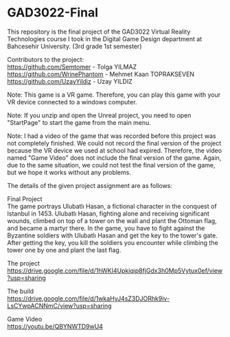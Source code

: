 # GAD3022-Final
This repository is the final project of the GAD3022 Virtual Reality Technologies course I took in the Digital Game Design department at Bahcesehir University. (3rd grade 1st semester)

Contributors to the project:    
https://github.com/Semtomer - Tolga YILMAZ    
https://github.com/WrinePhantom - Mehmet Kaan TOPRAKSEVEN    
https://github.com/UzayYildiz - Uzay YILDIZ    

Note: This game is a VR game. Therefore, you can play this game with your VR device connected to a windows computer.      

Note: If you unzip and open the Unreal project, you need to open "StartPage" to start the game from the main menu.

Note: I had a video of the game that was recorded before this project was not completely finished. We could not record the final version of the project because the VR device we used at school had expired. Therefore, the video named "Game Video" does not include the final version of the game. Again, due to the same situation, we could not test the final version of the game, but we hope it works without any problems.

The details of the given project assignment are as follows:

Final Project      
The game portrays Ulubatlı Hasan, a fictional character in the conquest of Istanbul in 1453. Ulubatlı Hasan, fighting alone and receiving significant wounds, climbed on top of a tower on the wall and plant the Ottoman flag, and became a martyr there. In the game, you have to fight against the Byzantine soldiers with Ulubatlı Hasan and get the key to the tower's gate. After getting the key, you kill the soldiers you encounter while climbing the tower one by one and plant the last flag.

The project       
https://drive.google.com/file/d/1hWKI4Upkiqip8fjGdx3h0Mp5Vytux0ef/view?usp=sharing

The build     
https://drive.google.com/file/d/1wkaHyJ4sZ3DJORhk9iv-LsCYwpACNNmC/view?usp=sharing

Game Video      
https://youtu.be/QBYNWTD9wU4
